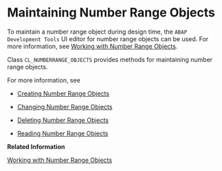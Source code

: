 <!-- loiobb50d4cb39b74801acdd440c91131034 -->

# Maintaining Number Range Objects

To maintain a number range object during design time, the `ABAP Development Tools` UI editor for number range objects can be used. For more information, see [Working with Number Range Objects](https://help.sap.com/docs/btp/sap-abap-development-user-guide/working-with-number-range-objects?version=Cloud).

Class `CL_NUMBERRANGE_OBJECTS` provides methods for maintaining number range objects.

For more information, see

-   [Creating Number Range Objects](creating-number-range-objects-d72f78f.md)

-   [Changing Number Range Objects](changing-number-range-objects-2f61648.md)

-   [Deleting Number Range Objects](deleting-number-range-objects-5213a1d.md)

-   [Reading Number Range Objects](reading-number-range-objects-aeb774b.md)


**Related Information**  


[Working with Number Range Objects](https://help.sap.com/docs/btp/sap-abap-development-user-guide/working-with-number-range-objects?version=Cloud)

